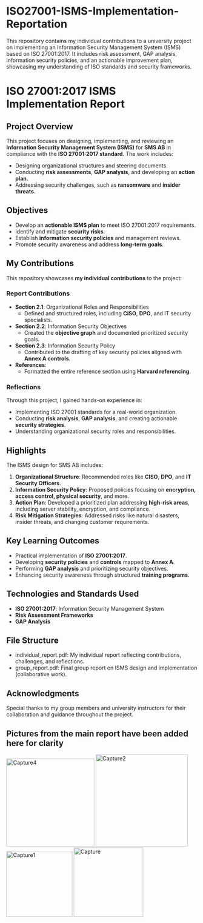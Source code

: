 # ISO27001-ISMS-Implementation-Reportation
This repository contains my individual contributions to a university project on implementing an Information Security Management System (ISMS) based on ISO 27001:2017. It includes risk assessment, GAP analysis, information security policies, and an actionable improvement plan, showcasing my understanding of ISO standards and security frameworks.

# ISO 27001:2017 ISMS Implementation Report  
## **Project Overview**  
This project focuses on designing, implementing, and reviewing an **Information Security Management System (ISMS)** for **SMS AB** in compliance with the **ISO 27001:2017 standard**. The work includes:  
- Designing organizational structures and steering documents.  
- Conducting **risk assessments**, **GAP analysis**, and developing an **action plan**.  
- Addressing security challenges, such as **ransomware** and **insider threats**.  

## **Objectives**  
- Develop an **actionable ISMS plan** to meet ISO 27001:2017 requirements.  
- Identify and mitigate **security risks**.  
- Establish **information security policies** and management reviews.  
- Promote security awareness and address **long-term goals**.  

## **My Contributions**  
This repository showcases **my individual contributions** to the project:  

### **Report Contributions**  
- **Section 2.1**: Organizational Roles and Responsibilities  
    - Defined and structured roles, including **CISO**, **DPO**, and IT security specialists.  
- **Section 2.2**: Information Security Objectives  
    - Created the **objective graph** and documented prioritized security goals.  
- **Section 2.3**: Information Security Policy  
    - Contributed to the drafting of key security policies aligned with **Annex A controls**.  
- **References**:  
    - Formatted the entire reference section using **Harvard referencing**.  

### **Reflections**  
Through this project, I gained hands-on experience in:  
- Implementing ISO 27001 standards for a real-world organization.  
- Conducting **risk analysis**, **GAP analysis**, and creating actionable **security strategies**.  
- Understanding organizational security roles and responsibilities.  

## **Highlights**  
The ISMS design for SMS AB includes:  
1. **Organizational Structure**: Recommended roles like **CISO**, **DPO**, and **IT Security Officers**.  
2. **Information Security Policy**: Proposed policies focusing on **encryption, access control, physical security**, and more.  
3. **Action Plan**: Developed a prioritized plan addressing **high-risk areas**, including server stability, encryption, and compliance.  
4. **Risk Mitigation Strategies**: Addressed risks like natural disasters, insider threats, and changing customer requirements.  

## **Key Learning Outcomes**  
- Practical implementation of **ISO 27001:2017**.  
- Developing **security policies** and **controls** mapped to **Annex A**.  
- Performing **GAP analysis** and prioritizing security objectives.  
- Enhancing security awareness through structured **training programs**.  

## **Technologies and Standards Used**  
- **ISO 27001:2017**: Information Security Management System  
- **Risk Assessment Frameworks**  
- **GAP Analysis**  

## **File Structure**  
- individual_report.pdf: My individual report reflecting contributions, challenges, and reflections.  
- group_report.pdf: Final group report on ISMS design and implementation (collaborative work).  

## **Acknowledgments**  
Special thanks to my group members and university instructors for their collaboration and guidance throughout the project.

## Pictures from the main report have been added here for clarity
<img width="232" alt="Capture4" src="https://github.com/user-attachments/assets/ab800c1f-baca-474d-9353-f59fef6f2b95" />
<img width="243" alt="Capture2" src="https://github.com/user-attachments/assets/1b6a7cd6-d900-4094-8121-53f0dd5a9f39" />
<img width="174" alt="Capture1" src="https://github.com/user-attachments/assets/f6a97c93-3aa4-4253-a886-ab713071b33c" />
<img width="183" alt="Capture" src="https://github.com/user-attachments/assets/d3d06538-f9ad-4603-843f-99c0ce7c096e" />

 
